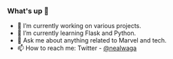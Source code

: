 ### What's up 👋

- 🔭 I’m currently working on various projects.
- 🌱 I’m currently learning Flask and Python.
- 💬 Ask me about anything related to Marvel and tech.
- 📫 How to reach me: Twitter - [@nealwaga](https://twitter.com/nealwaga)
<!-- - 🤔 I’m looking for help with ...
 - ⚡ Fun fact:
 - 👯 I’m looking to collaborate on Twitter or YouTube. --!>
